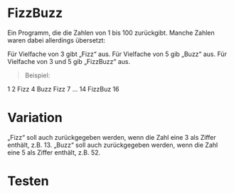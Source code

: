# FizzBuzz

Ein Programm, die die Zahlen von 1 bis 100 zurückgibt. Manche Zahlen waren dabei allerdings übersetzt:

Für Vielfache von 3 gibt „Fizz“ aus.
Für Vielfache von 5 gib „Buzz“ aus.
Für Vielfache von 3 und 5 gib „FizzBuzz“ aus.
>Beispiel:

1
2
Fizz
4
Buzz
Fizz
7
...
14
FizzBuz
16 

# Variation
„Fizz“ soll auch zurückgegeben werden, wenn die Zahl eine 3 als Ziffer enthält, z.B. 13. „Buzz“ soll auch zurückgegeben werden, wenn die Zahl eine 5 als Ziffer enthält, z.B. 52.


# Testen
